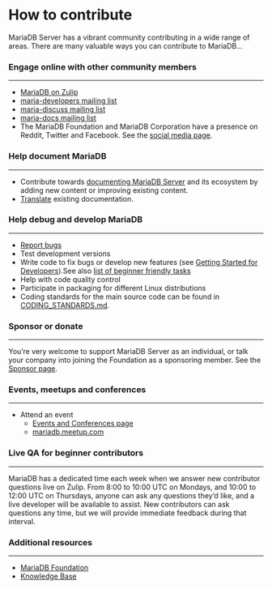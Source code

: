 # How to contribute

MariaDB Server has a vibrant community contributing in a wide range of areas. There are many valuable ways you can contribute to MariaDB...

### Engage online with other community members
---
-   [MariaDB on Zulip](https://mariadb.zulipchat.com/)
-   [maria-developers mailing list](http://launchpad.net/~maria-developers)
-   [maria-discuss mailing list](http://launchpad.net/~maria-discuss)
-   [maria-docs mailing list](http://launchpad.net/~maria-docs)
-   The MariaDB Foundation and MariaDB Corporation have a presence on Reddit, Twitter and Facebook. See the  [social media page](https://mariadb.com/kb/en/mariadb/social-media/).

### Help document MariaDB
----
-   Contribute towards [documenting MariaDB Server](https://mariadb.com/kb/en/meta/writing-editing-library-articles/)  and its ecosystem by adding new content or improving existing content.
-   [Translate](https://mariadb.com/kb/en/meta/translating-library-articles/)  existing documentation.

### Help debug and develop MariaDB
-----
-   [Report bugs](https://jira.mariadb.org/)
-   Test development versions
-   Write code to fix bugs or develop new features (see  [Getting Started for Developers](https://mariadb.org/getting-started-for-developers)).See also [list of beginner friendly tasks](https://jira.mariadb.org/browse/MDEV-15736?jql=resolution%20%3D%20Unresolved%20AND%20labels%20%3D%20beginner-friendly%20ORDER%20BY%20updated%20DESC)
-   Help with code quality control
-   Participate in packaging for different Linux distributions
-   Coding standards for the main source code can be found in [CODING_STANDARDS.md](CODING_STANDARDS.md).

### Sponsor or donate
---
You’re very welcome to support MariaDB Server as an individual, or talk your company into joining the Foundation as a sponsoring member. See the  [Sponsor page](https://mariadb.org/donate/).

### Events, meetups and conferences
---
-   Attend an event
    -   [Events and Conferences page](https://mariadb.org/events/)
    -   [mariadb.meetup.com](http://mariadb.meetup.com/)

### Live QA for beginner contributors
----
MariaDB has a dedicated time each week when we answer new contributor questions live on Zulip.
From 8:00 to 10:00 UTC on Mondays, and 10:00 to 12:00 UTC on Thursdays, anyone can ask any questions they’d like,
and a live developer will be available to assist.
New contributors can ask questions any time, but we will provide immediate feedback during that interval.

### Additional resources
----
 - [MariaDB Foundation ](https://mariadb.org/)
 - [Knowledge Base](https://mariadb.com/kb/en/)
